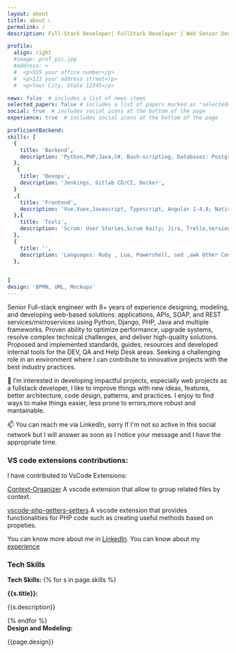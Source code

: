 ```yaml
---
layout: about
title: about ℹ️
permalink: /
description: Full-Stack Developer| FullStack Developer | Web Senior Developer| Linux | Backend Developer| Vue developer

profile:
  align: right
  #image: prof_pic.jpg
  #address: >
  #  <p>555 your office number</p>
  #  <p>123 your address street</p>
  #  <p>Your City, State 12345</p>

news: false  # includes a list of news items
selected_papers: false # includes a list of papers marked as "selected={true}"
social: true  # includes social icons at the bottom of the page
experience: true  # includes social icons at the bottom of the page

proficientBackend: 
skills: [
  {
    title: 'Backend',
    description: 'Python,PHP,Java,C#, Bash-scripting, Databases: PostgresQL, Mysql, Redis. Others: Git,Linux(Centos, Fedora). Tools/Standards:Docker, Docker-compose, Vagrant, Vim, Tmux. Frameworks: JAVA:Spring , Spring Boot, JPA;Python:Flask;Nodejs, Makefile; PHP: Symfony',
  },
   {
    title: 'Devops',
    description: 'Jenkings, Gitlab CD/CI, Docker',
  }
  ,{
    title: 'Frontend',
    description: 'Vue,Vuex,Javascript, Typescript, Angular 2-4,8; Native Android(java). ',
  },{
    title: 'Tools',
    description: 'Scrum: User Stories,Scrum Daily; Jira, Trello,Version Control::Gitlab, Github , API Tools:Swagger, Open API, Insomnia, PostMan. Test: JMeter, Cypress',
  },
  {
    title: '',
    description: 'Languages: Ruby , Lua, Powershell, sed ,awk Other Command-line Tools. Tools: SoapUI: Database:MongoDB',
  },

  
]
design: 'BPMN, UML, Mockups'
---
```

Senior Full-stack engineer with 8+ years of experience designing, modeling, and developing web-based solutions: applications, APIs, SOAP, and REST services/microservices using Python, Django, PHP, Java and multiple frameworks. Proven ability to optimize performance, upgrade systems, resolve complex technical challenges, and deliver high-quality solutions. Proposed and implemented standards, guides, resources and developed internal tools for the DEV, QA and Help Desk areas. Seeking a challenging role in an environment where I can contribute to innovative projects with the best industry practices. 

 👀 I’m interested in developing impactful projects, especially web projects as a fullstack developer, I like to improve things with new ideas, features, better architecture, code design, patterns, and practices.  I enjoy to find ways to make things easier, less prone to errors,more robust and mantainable.

📫 You can reach me via LinkedIn, sorry If I'm not so active in this social network but I will answer as soon as I notice your message and I have the appropriate time.

### VS code extensions contributions:
I have contributed to VsCode Extensions:

  [Context-Organizer](https://github.com/devaniljr/context-organizer) A vscode extension that allow to group related files by context.

  [vscode-php-getters-setters](https://github.com/DanNYSPD/vscode-php-getters-setters) A vscode extension that provides functionalities for PHP code such as creating useful methods based on propeties.


You can know more about me in  [LinkedIn](https://www.linkedin.com/in/daniel-hernandez-fco). You can know about my [experience](/experience)



<h3>Tech Skills</h3>

<strong class="text-primary"> Tech Skills: </strong>
{% for s in page.skills %}  
<div class="row">
  <strong class=""> {{s.title}}: </strong>
  <p>{{s.description}}</p>
</div>
{% endfor %}

<div class="row">
  <strong class=""> Design and Modeling: </strong>
  <p>{{page.design}}</p>
</div>

